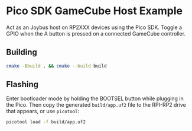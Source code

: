# Pico SDK GameCube Host Example

Act as an Joybus host on RP2XXX devices using the Pico SDK. Toggle a GPIO when the A button is pressed on a connected GameCube controller.

## Building

```bash
cmake -Bbuild . && cmake --build build
```

## Flashing

Enter bootloader mode by holding the BOOTSEL button while plugging in the Pico. Then copy the generated `build/app.uf2` file to the RPI-RP2 drive that appears, or use `picotool`:

```bash
picotool load -f build/app.uf2
```